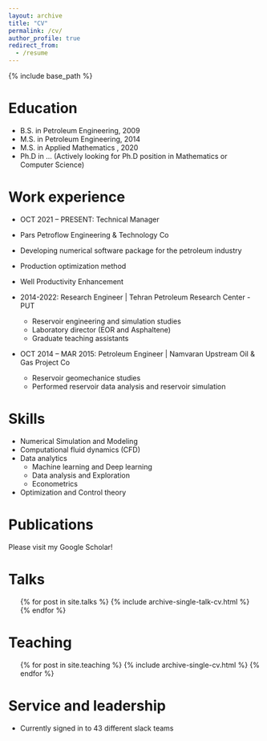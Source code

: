 ```yaml
---
layout: archive
title: "CV"
permalink: /cv/
author_profile: true
redirect_from:
  - /resume
---
```


{% include base_path %}

Education
======
* B.S. in Petroleum Engineering, 2009
* M.S. in Petroleum Engineering, 2014
* M.S. in Applied Mathematics , 2020
* Ph.D in ... (Actively looking for Ph.D position in Mathematics or Computer Science)

Work experience
======
* OCT 2021 – PRESENT: Technical Manager
*  Pars Petroflow Engineering & Technology Co
  * Developing numerical software package for the petroleum industry
  * Production optimization method
  * Well Productivity Enhancement


* 2014-2022: Research Engineer | Tehran Petroleum Research Center - PUT
  * Reservoir engineering and simulation studies
  * Laboratory director (EOR and Asphaltene)
  * Graduate teaching assistants 


* OCT 2014 – MAR 2015: Petroleum Engineer | Namvaran Upstream Oil & Gas Project Co
  * Reservoir geomechanice  studies
  * Performed reservoir data analysis and reservoir simulation

  
  
Skills
======
* Numerical Simulation and Modeling 
* Computational fluid dynamics (CFD)
* Data analytics
  * Machine learning and Deep learning 
  * Data analysis and Exploration
  * Econometrics
* Optimization and Control theory 

Publications
======

Please visit my Google Scholar!


  
Talks
======
  <ul>{% for post in site.talks %}
    {% include archive-single-talk-cv.html %}
  {% endfor %}</ul>
  
Teaching
======
  <ul>{% for post in site.teaching %}
    {% include archive-single-cv.html %}
  {% endfor %}</ul>
  
Service and leadership
======
* Currently signed in to 43 different slack teams
